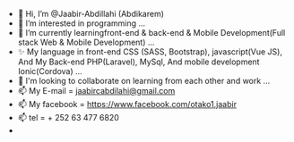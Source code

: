 - 👋 Hi, I’m @Jaabir-Abdillahi (Abdikarem)
- 👀 I’m interested in programming ...
- 🌱 I’m currently learningfront-end & back-end & Mobile Development(Full stack Web & Mobile Development)  ...
- ✨ My language in front-end CSS (SASS, Bootstrap), javascript(Vue JS), And My Back-end PHP(Laravel), MySql, And mobile development Ionic(Cordova) ...
- 💞 I'm looking to collaborate on learning from each other and work  ...
- 📫 My E-mail = jaabircabdilahi@gmail.com 
- 📫  My facebook = https://www.facebook.com/otako1.jaabir
- 📫 tel = + 252 63 477 6820
- 

<!---
Jaabir-Abdillahi is a ✨ special ✨ repository because its `README.md` (this file) appears on your GitHub profile.
You can click the Preview link to take a look at your changes.
--->
